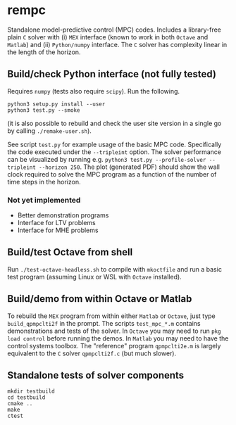 # rempc
Standalone model-predictive control (MPC) codes. Includes a library-free plain `C` solver with (i) `MEX` interface (known to work in both `Octave` and `Matlab`) and (ii) `Python/numpy` interface. The `C` solver has complexity linear in the length of the horizon.

## Build/check Python interface (not fully tested)
Requires `numpy` (tests also require `scipy`). Run the following.
```
python3 setup.py install --user
python3 test.py --smoke
```
(it is also possible to rebuild and check the user site version in a single go by calling `./remake-user.sh`).

See script `test.py` for example usage of the basic MPC code. Specifically the code executed under the `--tripleint` option. The solver performance can be visualized by running e.g. `python3 test.py --profile-solver --tripleint --horizon 250`. The plot (generated PDF) should show the wall clock required to solve the MPC program as a function of the number of time steps in the horizon.

### Not yet implemented
- Better demonstration programs
- Interface for LTV problems
- Interface for MHE problems

## Build/test Octave from shell
Run `./test-octave-headless.sh` to compile with `mkoctfile` and run a basic test program (assuming Linux or WSL with `Octave` installed). 

## Build/demo from within Octave or Matlab
To rebuild the `MEX` program from within either `Matlab` or `Octave`, just type `build_qpmpclti2f` in the prompt. The scripts `test_mpc_*.m` contains demonstrations and tests of the solver. In `Octave` you may need to run `pkg load control` before running the demos. In `Matlab` you may need to have the control systems toolbox. The "reference" program `qpmpclti2e.m` is largely equivalent to the `C` solver `qpmpclti2f.c` (but much slower).

## Standalone tests of solver components
```
mkdir testbuild
cd testbuild
cmake ..
make
ctest
```
